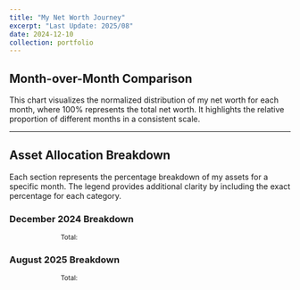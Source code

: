 ```yaml
---
title: "My Net Worth Journey"
excerpt: "Last Update: 2025/08"
date: 2024-12-10
collection: portfolio
---
```


## Month-over-Month Comparison

This chart visualizes the normalized distribution of my net worth for each month, where 100% represents the total net worth. It highlights the relative proportion of different months in a consistent scale.

<div style="width: 100%; max-width: 800px; margin: auto;">
  <canvas id="barChart" style="width: 100%;"></canvas>
</div>

<script src="https://cdn.jsdelivr.net/npm/chart.js"></script>
<script>
  // Reusable config/data
  const categories = ['Cash', 'Stocks', '401k', 'HSA', 'Crypto', 'Real Estate'];

  // December 2024 raw values (provided)
  const dec2024 = [91.5, 530.7, 230, 36, 12.9, 851];

  // August 2025 raw values (computed from provided expressions)
  // [65, 1036.1-280-41.4-5.5, 280+5.5, 41.4, 18.6, 1309.7+736.4-558.2-756.9]
  const aug2025 = [
    65,
    (1036.1 - 280 - 41.4 - 5.5), // 709.2
    (280 + 5.5),                  // 285.5
    41.4,
    18.6,
    (1309.7 + 736.4 - 558.2 - 756.9) // 731.0
  ];

  const sum = arr => arr.reduce((a, b) => a + b, 0);
  const totalDec = sum(dec2024);   // 1752.1
  const totalAug = sum(aug2025);   // 1850.7

  // Bar chart data: Dec 2024 = 100, Aug 2025 = normalized to Dec 2024
  const normalizedAug = (totalAug / totalDec) * 100;

  const barCtx = document.getElementById('barChart').getContext('2d');
  new Chart(barCtx, {
    type: 'bar',
    data: {
      labels: ['December 2024', 'August 2025'],
      datasets: [{
        label: 'Net Worth (Dec 2024 = 100)',
        data: [100, Number(normalizedAug.toFixed(2))],
        backgroundColor: ['#4CAF50', '#2196F3'],
        borderColor: ['#388E3C', '#1565C0'],
        borderWidth: 1,
      }]
    },
    options: {
      responsive: true,
      maintainAspectRatio: false,
      scales: {
        y: {
          beginAtZero: true,
          title: { display: true, text: 'Index (Dec 2024 = 100)' }
        }
      }
    }
  });
</script>

---

## Asset Allocation Breakdown

Each section represents the percentage breakdown of my assets for a specific month. The legend provides additional clarity by including the exact percentage for each category.

### December 2024 Breakdown

<div style="width: 100%; max-width: 320px; margin: 16px auto;">
  <canvas id="pieChartDec" style="width: 100%;"></canvas>
  <small>Total: <strong><span id="totalDec"></span></strong></small>
</div>

### August 2025 Breakdown

<div style="width: 100%; max-width: 320px; margin: 16px auto;">
  <canvas id="pieChartAug" style="width: 100%;"></canvas>
  <small>Total: <strong><span id="totalAug"></span></strong></small>
</div>

<script>
  function percentLabels(names, values) {
    const total = sum(values);
    return names.map((n, i) => `${n} (${((values[i] / total) * 100).toFixed(2)}%)`);
  }

  // December 2024 pie
  document.getElementById('totalDec').textContent = totalDec.toLocaleString(undefined, { maximumFractionDigits: 1 });
  const pieCtxDec = document.getElementById('pieChartDec').getContext('2d');
  new Chart(pieCtxDec, {
    type: 'pie',
    data: {
      labels: percentLabels(categories, dec2024),
      datasets: [{
        data: dec2024,
        backgroundColor: ['#FFC107', '#2196F3', '#8BC34A', '#FF5722', '#9C27B0', '#3F51B5'],
        borderWidth: 1
      }]
    },
    options: { responsive: true, maintainAspectRatio: false, plugins: { legend: { position: 'bottom' } } }
  });

  // August 2025 pie
  document.getElementById('totalAug').textContent = totalAug.toLocaleString(undefined, { maximumFractionDigits: 1 });
  const pieCtxAug = document.getElementById('pieChartAug').getContext('2d');
  new Chart(pieCtxAug, {
    type: 'pie',
    data: {
      labels: percentLabels(categories, aug2025),
      datasets: [{
        data: aug2025,
        backgroundColor: ['#FFE082', '#64B5F6', '#AED581', '#FF8A65', '#CE93D8', '#7986CB'],
        borderWidth: 1
      }]
    },
    options: { responsive: true, maintainAspectRatio: false, plugins: { legend: { position: 'bottom' } } }
  });
</script>

